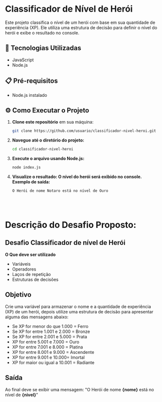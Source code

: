 # Classificador de Nível de Herói

Este projeto classifica o nível de um herói com base em sua quantidade de experiência (XP). Ele utiliza uma estrutura de decisão para definir o nível do herói e exibe o resultado no console.

## 🚀 Tecnologias Utilizadas
- JavaScript
- Node.js

## 📋 Pré-requisitos
- Node.js instalado

## ⚙️ Como Executar o Projeto

1. **Clone este repositório** em sua máquina:
   ```bash
   git clone https://github.com/usuario/classificador-nivel-heroi.git
   ```

2. **Navegue até o diretório do projeto:**
    ```bash
    cd classificador-nivel-heroi
    ```
3. **Execute o arquivo usando Node.js:**
    ```bash
    node index.js
    ```
4. **Visualize o resultado: O nível do herói será exibido no console. Exemplo de saída:**
    ```bash
    O Herói de nome Notaro está no nível de Ouro
    ```  
<br><br>
# Descrição do Desafio Proposto:
## Desafio Classificador de nível de Herói
**O Que deve ser utilizado**
- Variáveis
- Operadores
- Laços de repetição
- Estruturas de decisões
## Objetivo
Crie uma variável para armazenar o nome e a quantidade de experiência (XP) de um herói, depois utilize uma estrutura de decisão para apresentar alguma das mensagens abaixo:
- Se XP for menor do que 1.000 = Ferro
- Se XP for entre 1.001 e 2.000 = Bronze
- Se XP for entre 2.001 e 5.000 = Prata
- XP for entre 5.001 e 7.000 = Ouro
- XP for entre 7.001 e 8.000 = Platina
- XP for entre 8.001 e 9.000 = Ascendente
- XP for entre 9.001 e 10.000= Imortal
- XP for maior ou igual a 10.001 = Radiante
## Saída
Ao final deve se exibir uma mensagem:
"O Herói de nome **{nome}** está no nível de **{nivel}**"